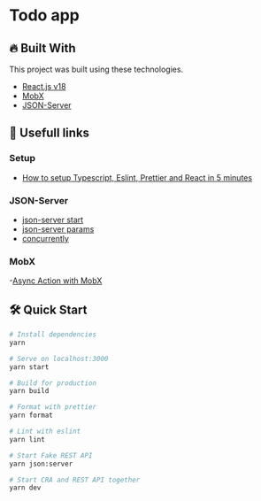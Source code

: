 # Todo app

## :fire: Built With

This project was built using these technologies.

- [React.js v18](https://reactjs.org/)
- [MobX](https://mobx.js.org/react-integration.html)
- [JSON-Server](https://github.com/typicode/json-server)

## :link: Usefull links

### Setup

- [How to setup Typescript, Eslint, Prettier and React in 5 minutes](https://itnext.io/how-to-setup-typescript-eslint-prettier-and-react-in-5-minutes-44cfe8af5081)

### JSON-Server

- [json-server start](https://gupta-sajal17.medium.com/how-to-create-a-fake-rest-api-with-json-server-34ebba6a964e)
- [json-server params](https://blog.logrocket.com/how-to-bootstrap-your-project-with-json-server/)
- [concurrently](https://dev.to/numtostr/running-react-and-node-js-in-one-shot-with-concurrently-2oac)

### MobX

-[Async Action with MobX](https://labs.factorialhr.com/posts/async-action-with-mobx)

## 🛠 Quick Start

```bash
# Install dependencies
yarn

# Serve on localhost:3000
yarn start

# Build for production
yarn build

# Format with prettier
yarn format

# Lint with eslint
yarn lint

# Start Fake REST API
yarn json:server

# Start CRA and REST API together
yarn dev
```
